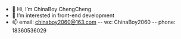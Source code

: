 - 👋 Hi, I’m ChinaBoy ChengCheng
- 👀 I’m interested in front-end development
- 📫 email: chinaboy2060@163.com -- wx: ChinaBoy2060 -- phone: 18360536029

<!---
2468901709/2468901709 is a ✨ special ✨ repository because its `README.md` (this file) appears on your GitHub profile.
You can click the Preview link to take a look at your changes.
--->
